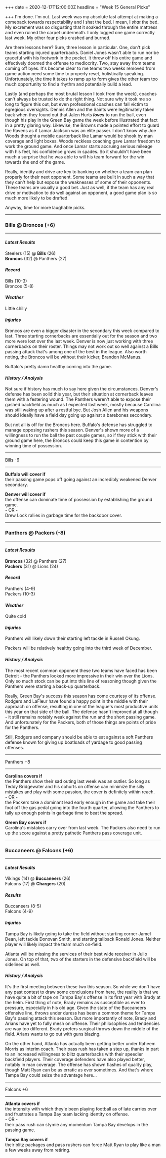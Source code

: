 +++
date = 2020-12-17T12:00:00Z
headline = "Week 15 General Picks"

+++
I'm done. I'm out. Last week was my absolute last attempt at making a comeback towards respectability and I shat the bed. I mean, I _shat_ the bed. My excrement was so disgusting that it soaked through the entire mattress and even ruined the carpet underneath.  I only logged one game correctly last week. My other four picks crashed and burned.

Are there lessons here? Sure, three lesson in particular. One, don't pick teams starting injured quarterbacks. Daniel Jones wasn't able to run nor be graceful with his footwork in the pocket. It threw off his entire game and effectively doomed the offense to mediocrity. Two, stay away from teams coming off byes. It's become clear to me teams two weeks removed from game action need some time to properly reset, holistically speaking. Unfortunately, the time it takes to ramp up to form gives the other team too much opportunity to find a rhythm and potentially build a lead.

Lastly (and perhaps the most brutal lesson I took from the week), coaches can't always be trusted to do the right thing. Not sure why it took me so long to figure this out, but even professional coaches can fall victim to egregious oversights. Dennis Allen and the Saints were legitimately taken back when they found out that Jalen Hurts **_loves_** to run the ball, even though his play in the Green Bay game the week before illustrated that fact in a pretty glaring way. Likewise, the Browns made a pointed effort to guard the Ravens as if Lamar Jackson was an elite passer. I don't know why Joe Woods thought a mobile quarterback like Lamar would be shook by man coverage and light boxes. Woods reckless coaching gave Lamar freedom to work the ground game. And once Lamar starts accruing serious mileage with his feet, his confidence grows in spades. So it shouldn't have been much a surprise that he was able to will his team forward for the win towards the end of the game.

Really, identity and drive are key to banking on whether a team can plan properly for their next opponent. Some teams are built in such a way that they can't help but expose the weaknesses of some of their opponents. These teams are usually a good bet. Just as well, if the team has any real drive or motivation to do well against an opponent, a good game plan is so much more likely to be drafted.

Anyway, time for more laughable picks.

***

### Bills @ Broncos (+6)

***

#### _Latest Results_

Steelers (15) @ **Bills** (26)  
**Broncos** (32) @ Panthers (27)

#### _Record_

Bills (10-3)  
Broncos (5-8)

#### _Weather_

Little chilly

#### _Injuries_

Broncos are even a bigger disaster in the secondary this week compared to last. Three starting cornerbacks are essentially out for the season and two more were lost over the last week. Denver is now just working with three cornerbacks on their roster. Things may not work out so well against a Bills passing attack that's among one of the best in the league. Also worth noting, the Broncos will be without their kicker, Brandon McManus.

Buffalo's pretty damn healthy coming into the game.

#### _History / Analysis_

Not sure if history has much to say here given the circumstances. Denver's defense has been solid this year, but their situation at cornerback leaves them with a festering wound. The Panthers weren't able to expose their gashed backfield as much as I expected last week, mostly because Carolina was still waking up after a restful bye. But Josh Allen and his weapons should ideally have a field day going up against a barebones secondary.

But not all is off for the Broncos here. Buffalo's defense has struggled to manage opposing rushers this season. Denver's shown more of a willingness to run the ball the past couple games, so if they stick with their ground game here, the Broncos could keep this game in contention by winning time of possession.

***

Bills -6

***

**Buffalo will cover if**  
their passing game pops off going against an incredibly weakened Denver secondary.

**Denver will cover if**  
the offense can dominate time of possession by establishing the ground game.  
\- OR -  
Drew Lock rallies in garbage time for the backdoor cover.

***

### Panthers @ Packers (-8)

***

#### _Latest Results_

**Broncos** (32) @ Panthers (27)  
**Packers** (31) @ Lions (24)

#### _Record_

Panthers (4-9)  
Packers (10-3)

#### _Weather_

Quite cold

#### _Injuries_

Panthers will likely down their starting left tackle in Russell Okung.

Packers will be relatively healthy going into the third week of December.

#### _History / Analysis_

The most recent common opponent these two teams have faced has been Detroit - the Panthers looked more impressive in their win over the Lions. Only so much stock can be put into this line of reasoning though given the Panthers were starting a back-up quarterback.

Really, Green Bay's success this season has come courtesy of its offense. Rodgers and LaFleur have found a happy point in the middle with their  approach on offense, resulting in one of the league's most productive units this year on that side of the ball. The defense hasn't improved at all though - it still remains notably weak against the run and the short passing game. And unfortunately for the Packers, both of those things are points of pride for the Panthers.

Still, Rodgers and company should be able to eat against a soft Panthers defense known for giving up boatloads of yardage to good passing offenses.

***

Panthers +8

***

**Carolina covers if**  
the Panthers show their sad outing last week was an outlier. So long as Teddy Bridgewater and his cohorts on offense can minimize the silly mistakes and play with some passion, the cover is definitely within reach.  
\- OR -  
the Packers take a dominant lead early enough in the game and take their foot off the gas pedal going into the fourth quarter, allowing the Panthers to tally up enough points in garbage time to beat the spread.

**Green Bay covers if**  
Carolina's mistakes carry over from last week. The Packers also need to run up the score against a pretty pathetic Panthers pass coverage unit.

***

### Buccaneers @ Falcons (+6)

***

#### _Latest Results_

Vikings (14) @ **Buccaneers** (26)  
Falcons (17) @ **Chargers** (20)

#### _Results_

Buccaneers (8-5)  
Falcons (4-9)

#### _Injuries_

Tampa Bay is likely going to take the field without starting corner Jamel Dean, left tackle Donovan Smith, and starting tailback Ronald Jones. Neither player will likely impact the team much on-field.

Atlanta will be missing the services of their best wide receiver in Julio Jones. On top of that, two of the starters in the defensive backfield will be sidelined as well.

#### _History / Analysis_

It's the first meeting between these two this season. So while we don't have any past contest to draw some conclusions from here, the reality is that we have quite a bit of tape on Tampa Bay's offense in its first year with Brady at the helm. First thing of note, Brady remains as susceptible as ever to pressure, especially in his old age. Given the state of the Buccaneers offensive line, throws under duress has been a common theme for Tampa Bay's passing attack this season. But more importantly of note, Brady and Arians have yet to fully mesh on offense. Their philosophies and tendencies are way too different. Brady prefers surgical throws down the middle of the field. Arians wants to go out with guns blazing.

On the other hand, Atlanta has actually been getting better under Raheem Morris as interim coach. Their pass rush has taken a step up, thanks in part to an increased willingness to blitz quarterbacks with their speedier backfield players. Their coverage defenders have also played better, notably in man coverage. The offense has shown flashes of quality play, though Matt Ryan can be as erratic as ever sometimes. And that's where Tampa Bay could seize the advantage here...

***

Falcons +6

***

**Atlanta covers if**  
the intensity with which they'e been playing football as of late carries over and frustrates a Tampa Bay team lacking identity on offense.  
\- OR -  
their pass rush can stymie any momentum Tampa Bay develops in the passing game.

**Tampa Bay covers if**  
their blitz packages and pass rushers can force Matt Ryan to play like a man a few weeks away from retiring.